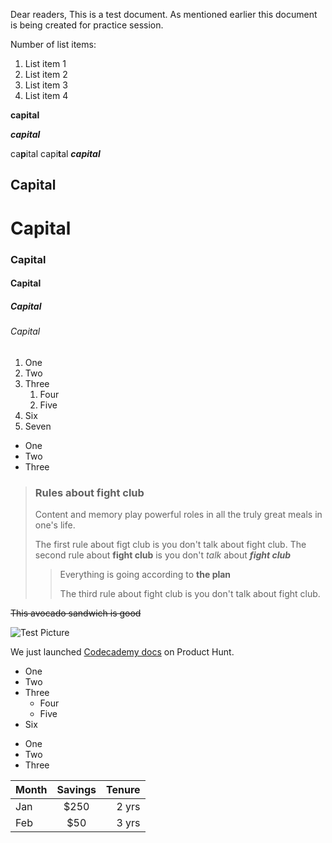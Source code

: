 ﻿Dear readers,
This is a test document. As mentioned earlier this document is being created for practice session.

Number of list items:
 1. List item 1
 2. List item 2
 3. List item 3
 4. List item 4

**capital**

***capital***

ca**p**ital
capi**t**al
___capital___

## Capital

# Capital

### Capital

#### Capital

##### Capital

###### Capital


1. One
2. Two
3. Three
	1. Four
	2. Five
4. Six
5. Seven

- One
- Two
- Three


> ### Rules about fight club
> Content and memory play powerful roles in all the truly great meals in one's life.
>
>The first rule about figt club is you don't talk about fight club.
>The second rule about **fight club** is you don't *talk* about ***fight club***
>> Everything is going according to __the plan__
>>
>>The third rule about fight club is you don't talk about fight club.


~~This avocado sandwich is good~~


![Test Picture](https://images.pexels.com/photos/4021773/pexels-photo-4021773.jpeg?auto=compress&cs=tinysrgb&w=1260&h=750&dpr=1)


We just launched [Codecademy docs](https://producthunt.com) on Product Hunt.

+ One
+ Two
+ Three
	+ Four
	+ Five
+ Six


* One
* Two
* Three

|Month|Savings|Tenure|
|:----|:----:|----:|
|Jan|$250|2 yrs|
|Feb|$50|3 yrs|




